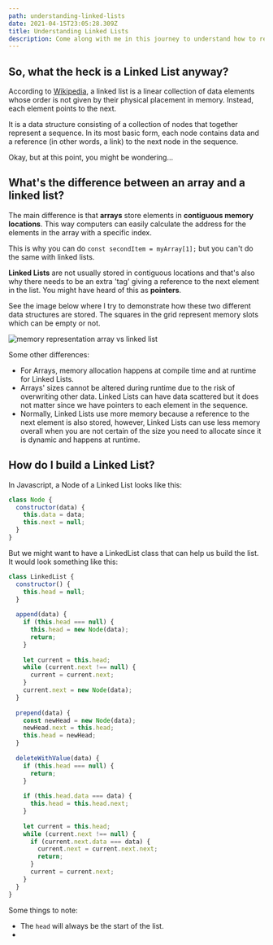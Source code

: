 ```yaml
---
path: understanding-linked-lists
date: 2021-04-15T23:05:28.309Z
title: Understanding Linked Lists
description: Come along with me in this journey to understand how to reverse a Linked List.
---
```

## So, what the heck is a Linked List anyway?

According to [Wikipedia](https://en.wikipedia.org/wiki/Linked_list), a linked list is a linear collection of data elements whose order is not given by their physical placement in memory. Instead, each element points to the next. 

It is a data structure consisting of a collection of nodes that together represent a sequence. In its most basic form, each node contains data and a reference (in other words, a link) to the next node in the sequence.

Okay, but at this point, you might be wondering... 

## What's the difference between an array and a linked list?

The main difference is that **arrays** store elements in **contiguous memory locations**. This way computers can easily calculate the address for the elements in the array with a specific index.

This is why you can do `const secondItem = myArray[1];` but you can't do the same with linked lists. 

**Linked Lists** are not usually stored in contiguous locations and that's also why there needs to be an extra 'tag' giving a reference to the next element in the list. You might have heard of this as **pointers**.

See the image below where I try to demonstrate how these two different data structures are stored. The squares in the grid represent memory slots which can be empty or not.

![memory representation array vs linked list](/assets/data-structures-prep-3-2-.jpg "Representation of Array vs Linked List in Memory")

Some other differences:

* For Arrays, memory allocation happens at compile time and at runtime for Linked Lists.
* Arrays' sizes cannot be altered during runtime due to the risk of overwriting other data. Linked Lists can have data scattered but it does not matter since we have pointers to each element in the sequence.
* Normally, Linked Lists use more memory because a reference to the next element is also stored, however, Linked Lists can use less memory overall when you are not certain of the size you need to allocate since it is dynamic and happens at runtime.

## How do I build a Linked List?

In Javascript, a Node of a Linked List looks like this:

```js
class Node {
  constructor(data) {
    this.data = data;
    this.next = null;
  }
}
```

But we might want to have a LinkedList class that can help us build the list. It would look something like this:

```js
class LinkedList {
  constructor() {
    this.head = null;
  }
  
  append(data) {
    if (this.head === null) {
      this.head = new Node(data);
      return;
    }
    
    let current = this.head;
    while (current.next !== null) {
      current = current.next;
    }
    current.next = new Node(data);
  }
  
  prepend(data) {
    const newHead = new Node(data);
    newHead.next = this.head;
    this.head = newHead;
  }
  
  deleteWithValue(data) {
    if (this.head === null) {
      return;
    }
    
    if (this.head.data === data) {
      this.head = this.head.next;
    }
    
    let current = this.head;
    while (current.next !== null) {
      if (current.next.data === data) {
        current.next = current.next.next;
        return;
      }
      current = current.next;
    }
  }
}
```

Some things to note:

* The `head` will always be the start of the list.
*
